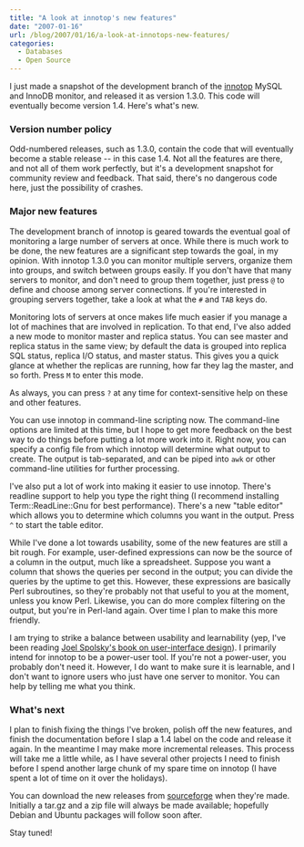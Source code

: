 ```yaml
---
title: "A look at innotop's new features"
date: "2007-01-16"
url: /blog/2007/01/16/a-look-at-innotops-new-features/
categories:
  - Databases
  - Open Source
---
```

I just made a snapshot of the development branch of the [innotop](http://code.google.com/p/innotop/) MySQL and InnoDB monitor, and released it as version 1.3.0. This code will eventually become version 1.4. Here's what's new.

### Version number policy

Odd-numbered releases, such as 1.3.0, contain the code that will eventually become a stable release -- in this case 1.4. Not all the features are there, and not all of them work perfectly, but it's a development snapshot for community review and feedback. That said, there's no dangerous code here, just the possibility of crashes.

### Major new features

The development branch of innotop is geared towards the eventual goal of monitoring a large number of servers at once. While there is much work to be done, the new features are a significant step towards the goal, in my opinion. With innotop 1.3.0 you can monitor multiple servers, organize them into groups, and switch between groups easily. If you don't have that many servers to monitor, and don't need to group them together, just press `@` to define and choose among server connections. If you're interested in grouping servers together, take a look at what the `#` and `TAB` keys do.

Monitoring lots of servers at once makes life much easier if you manage a lot of machines that are involved in replication. To that end, I've also added a new mode to monitor master and replica status. You can see master and replica status in the same view; by default the data is grouped into replica SQL status, replica I/O status, and master status. This gives you a quick glance at whether the replicas are running, how far they lag the master, and so forth. Press `M` to enter this mode.

As always, you can press `?` at any time for context-sensitive help on these and other features.

You can use innotop in command-line scripting now. The command-line options are limited at this time, but I hope to get more feedback on the best way to do things before putting a lot more work into it. Right now, you can specify a config file from which innotop will determine what output to create. The output is tab-separated, and can be piped into `awk` or other command-line utilities for further processing.

I've also put a lot of work into making it easier to use innotop. There's readline support to help you type the right thing (I recommend installing Term::ReadLine::Gnu for best performance). There's a new "table editor" which allows you to determine which columns you want in the output. Press `^` to start the table editor.

While I've done a lot towards usability, some of the new features are still a bit rough. For example, user-defined expressions can now be the source of a column in the output, much like a spreadsheet. Suppose you want a column that shows the queries per second in the output; you can divide the queries by the uptime to get this. However, these expressions are basically Perl subroutines, so they're probably not that useful to you at the moment, unless you know Perl. Likewise, you can do more complex filtering on the output, but you're in Perl-land again. Over time I plan to make this more friendly.

I am trying to strike a balance between usability and learnability (yep, I've been reading [Joel Spolsky's book on user-interface design](http://www.amazon.com/gp/product/1893115941?ie=UTF8&#038;tag=xaprb-20&#038;link_code=as3&#038;camp=211189&#038;creative=373489&#038;creativeASIN=1893115941)). I primarily intend for innotop to be a power-user tool. If you're not a power-user, you probably don't need it. However, I do want to make sure it is learnable, and I don't want to ignore users who just have one server to monitor. You can help by telling me what you think.

### What's next

I plan to finish fixing the things I've broken, polish off the new features, and finish the documentation before I slap a 1.4 label on the code and release it again. In the meantime I may make more incremental releases. This process will take me a little while, as I have several other projects I need to finish before I spend another large chunk of my spare time on innotop (I have spent a lot of time on it over the holidays).

You can download the new releases from [sourceforge](http://code.google.com/p/innotop/) when they're made. Initially a tar.gz and a zip file will always be made available; hopefully Debian and Ubuntu packages will follow soon after.

Stay tuned!


